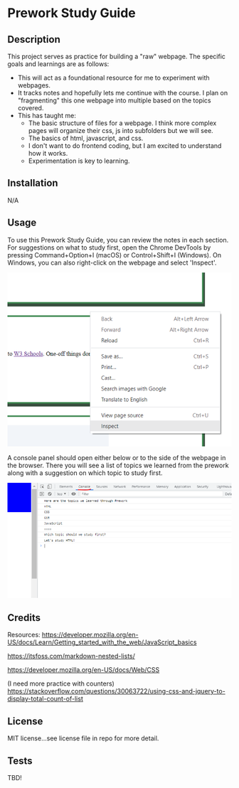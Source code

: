 # Prework Study Guide

## Description

This project serves as practice for building a "raw" webpage.  The specific goals and learnings are as follows:

- This will act as a foundational resource for me to experiment with webpages.
- It tracks notes and hopefully lets me continue with the course.  I plan on "fragmenting" this one webpage into multiple based on the topics covered.
- This has taught me:
    - The basic structure of files for a webpage.  I think more complex pages will organize their css, js into subfolders but we will see.
    - The basics of html, javascript, and css.
    - I don't want to do frontend coding, but I am excited to understand how it works.
    - Experimentation is key to learning.

## Installation

N/A

## Usage

To use this Prework Study Guide, you can review the notes in each section. For suggestions on what to study first, open the Chrome DevTools by pressing Command+Option+I (macOS) or Control+Shift+I (Windows). On Windows, you can also right-click on the webpage and select 'Inspect'.


![Right-Click Context Menu On Windows](https://raw.githubusercontent.com/ThePebble01/prework-study-guide/main/prework-study-guide/assets/navigation-for-inspect-webpage.PNG)


A console panel should open either below or to the side of the webpage in the browser. There you will see a list of topics we learned from the prework along with a suggestion on which topic to study first.


![Select Console To View Webpage](https://raw.githubusercontent.com/ThePebble01/prework-study-guide/main/prework-study-guide/assets/viewing-console-from-inspect-webpage.PNG)

## Credits
Resources:
https://developer.mozilla.org/en-US/docs/Learn/Getting_started_with_the_web/JavaScript_basics

https://itsfoss.com/markdown-nested-lists/

https://developer.mozilla.org/en-US/docs/Web/CSS

(I need more practice with counters) https://stackoverflow.com/questions/30063722/using-css-and-jquery-to-display-total-count-of-list

## License

MIT license...see license file in repo for more detail.

## Tests

TBD!